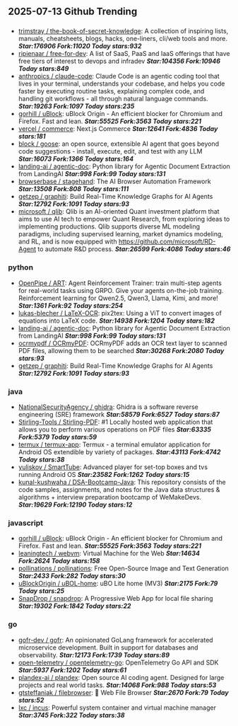 ## 2025-07-13 Github Trending

### 
* [trimstray / the-book-of-secret-knowledge](https://github.com/trimstray/the-book-of-secret-knowledge): A collection of inspiring lists, manuals, cheatsheets, blogs, hacks, one-liners, cli/web tools and more. ***Star:176906 Fork:11020 Today stars:932***
* [ripienaar / free-for-dev](https://github.com/ripienaar/free-for-dev): A list of SaaS, PaaS and IaaS offerings that have free tiers of interest to devops and infradev ***Star:104356 Fork:10946 Today stars:849***
* [anthropics / claude-code](https://github.com/anthropics/claude-code): Claude Code is an agentic coding tool that lives in your terminal, understands your codebase, and helps you code faster by executing routine tasks, explaining complex code, and handling git workflows - all through natural language commands. ***Star:19263 Fork:1097 Today stars:235***
* [gorhill / uBlock](https://github.com/gorhill/uBlock): uBlock Origin - An efficient blocker for Chromium and Firefox. Fast and lean. ***Star:55525 Fork:3563 Today stars:221***
* [vercel / commerce](https://github.com/vercel/commerce): Next.js Commerce ***Star:12641 Fork:4836 Today stars:181***
* [block / goose](https://github.com/block/goose): an open source, extensible AI agent that goes beyond code suggestions - install, execute, edit, and test with any LLM ***Star:16073 Fork:1366 Today stars:164***
* [landing-ai / agentic-doc](https://github.com/landing-ai/agentic-doc): Python library for Agentic Document Extraction from LandingAI ***Star:998 Fork:99 Today stars:131***
* [browserbase / stagehand](https://github.com/browserbase/stagehand): The AI Browser Automation Framework ***Star:13508 Fork:808 Today stars:111***
* [getzep / graphiti](https://github.com/getzep/graphiti): Build Real-Time Knowledge Graphs for AI Agents ***Star:12792 Fork:1091 Today stars:93***
* [microsoft / qlib](https://github.com/microsoft/qlib): Qlib is an AI-oriented Quant investment platform that aims to use AI tech to empower Quant Research, from exploring ideas to implementing productions. Qlib supports diverse ML modeling paradigms, including supervised learning, market dynamics modeling, and RL, and is now equipped with https://github.com/microsoft/RD-Agent to automate R&D process. ***Star:26599 Fork:4086 Today stars:46***

### python
* [OpenPipe / ART](https://github.com/OpenPipe/ART): Agent Reinforcement Trainer: train multi-step agents for real-world tasks using GRPO. Give your agents on-the-job training. Reinforcement learning for Qwen2.5, Qwen3, Llama, Kimi, and more! ***Star:1361 Fork:92 Today stars:254***
* [lukas-blecher / LaTeX-OCR](https://github.com/lukas-blecher/LaTeX-OCR): pix2tex: Using a ViT to convert images of equations into LaTeX code. ***Star:14938 Fork:1204 Today stars:182***
* [landing-ai / agentic-doc](https://github.com/landing-ai/agentic-doc): Python library for Agentic Document Extraction from LandingAI ***Star:998 Fork:99 Today stars:131***
* [ocrmypdf / OCRmyPDF](https://github.com/ocrmypdf/OCRmyPDF): OCRmyPDF adds an OCR text layer to scanned PDF files, allowing them to be searched ***Star:30268 Fork:2080 Today stars:93***
* [getzep / graphiti](https://github.com/getzep/graphiti): Build Real-Time Knowledge Graphs for AI Agents ***Star:12792 Fork:1091 Today stars:93***

### java
* [NationalSecurityAgency / ghidra](https://github.com/NationalSecurityAgency/ghidra): Ghidra is a software reverse engineering (SRE) framework ***Star:58579 Fork:6527 Today stars:87***
* [Stirling-Tools / Stirling-PDF](https://github.com/Stirling-Tools/Stirling-PDF): #1 Locally hosted web application that allows you to perform various operations on PDF files ***Star:63335 Fork:5379 Today stars:59***
* [termux / termux-app](https://github.com/termux/termux-app): Termux - a terminal emulator application for Android OS extendible by variety of packages. ***Star:43113 Fork:4742 Today stars:38***
* [yuliskov / SmartTube](https://github.com/yuliskov/SmartTube): Advanced player for set-top boxes and tvs running Android OS ***Star:23582 Fork:1262 Today stars:15***
* [kunal-kushwaha / DSA-Bootcamp-Java](https://github.com/kunal-kushwaha/DSA-Bootcamp-Java): This repository consists of the code samples, assignments, and notes for the Java data structures & algorithms + interview preparation bootcamp of WeMakeDevs. ***Star:19629 Fork:12190 Today stars:12***

### javascript
* [gorhill / uBlock](https://github.com/gorhill/uBlock): uBlock Origin - An efficient blocker for Chromium and Firefox. Fast and lean. ***Star:55525 Fork:3563 Today stars:221***
* [leaningtech / webvm](https://github.com/leaningtech/webvm): Virtual Machine for the Web ***Star:14634 Fork:2624 Today stars:158***
* [pollinations / pollinations](https://github.com/pollinations/pollinations): Free Open-Source Image and Text Generation ***Star:2433 Fork:282 Today stars:30***
* [uBlockOrigin / uBOL-home](https://github.com/uBlockOrigin/uBOL-home): uBO Lite home (MV3) ***Star:2175 Fork:79 Today stars:25***
* [SnapDrop / snapdrop](https://github.com/SnapDrop/snapdrop): A Progressive Web App for local file sharing ***Star:19302 Fork:1842 Today stars:22***

### go
* [gofr-dev / gofr](https://github.com/gofr-dev/gofr): An opinionated GoLang framework for accelerated microservice development. Built in support for databases and observability. ***Star:12173 Fork:1739 Today stars:89***
* [open-telemetry / opentelemetry-go](https://github.com/open-telemetry/opentelemetry-go): OpenTelemetry Go API and SDK ***Star:5937 Fork:1202 Today stars:61***
* [plandex-ai / plandex](https://github.com/plandex-ai/plandex): Open source AI coding agent. Designed for large projects and real world tasks. ***Star:14068 Fork:988 Today stars:53***
* [gtsteffaniak / filebrowser](https://github.com/gtsteffaniak/filebrowser): 📂 Web File Browser ***Star:2670 Fork:79 Today stars:52***
* [lxc / incus](https://github.com/lxc/incus): Powerful system container and virtual machine manager ***Star:3745 Fork:322 Today stars:38***
